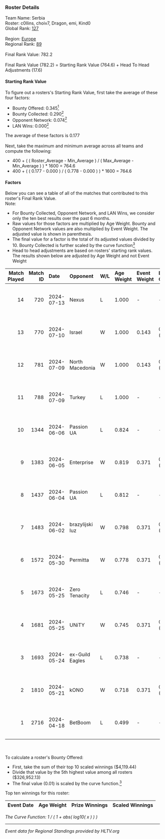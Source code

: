 ### Roster Details<br />
Team Name: Serbia<br />
Roster: c0llins, choiv7, Dragon, emi, Kind0<br />
Global Rank: [127](../standings_global.md)<br />
<br />
Region: [Europe]( ../standings_europe.md)<br />
Regional Rank: [89]( ../standings_europe.md)<br />
<br />
Final Rank Value:  782.2<br />
<br />
Final Rank Value (782.2) = Starting Rank Value (764.6) + Head To Head Adjustments (17.6)<br />

#### Starting Rank Value<br />
To figure out a rosters's Starting Rank Value, first take the average of these four factors:<br />
- Bounty Offered: 0.345[<sup>1</sup>](#table2)
- Bounty Collected: 0.290[<sup>2</sup>](#table1)
- Opponent Network: 0.074[<sup>2</sup>](#table1)
- LAN Wins: 0.000[<sup>2</sup>](#table1)

The average of these factors is 0.177<br />
<br />
Next, take the maximum and minimum average across all teams and compute the following:<br />
- 400 + ( ( Roster_Average - Min_Average ) / ( Max_Average - Min_Average ) ) * 1600 = 764.6
- 400 + ( ( 0.177 - 0.000 ) / ( 0.778 - 0.000 ) ) * 1600 = 764.6


#### Factors<br />
Below you can see a table of all of the matches that contributed to this roster's Final Rank Value.<br />
Note:<br />

- For Bounty Collected, Opponent Network, and LAN Wins, we consider only the ten best results over the past 6 months.
- Raw values for those factors are multiplied by Age Weight. Bounty and Opponent Network values are also multiplied by Event Weight. The adjusted value is shown in parenthesis.
- The final value for a factor is the total of its adjusted values divided by 10. Bounty Collected is further scaled by the curve function[<sup>3</sup>](#curveFunction)
- Head to head adjustments are based on rosters' starting rank values. The results shown below are adjusted by Age Weight and not Event Weight
<span id="table1"></span><br />


| Match Played | Match ID | Date       | Opponent        | W/L | Age Weight | Event Weight | Bounty Collected | Opponent Network | LAN Wins  | H2H Adj. | Roster                              |
| -: | -: | :- | :- | :- | :- | :- | :- | :- | :- | -: | :- |
|           14 |      720 | 2024-07-13 | Nexus           | L   | 1.000      | -            | -                | -                | -         |   -18.13 | c0llins, choiv7, Dragon, emi, Kind0 |
|           13 |      770 | 2024-07-10 | Israel          | W   | 1.000      | 0.143        | 0.000 (0.000)    | 0.039 (0.006)    | 0 (0.000) |     3.09 | c0llins, Dragon, emi, Kind0, VLDN   |
|           12 |      781 | 2024-07-09 | North Macedonia | W   | 1.000      | 0.143        | 0.000 (0.000)    | 0.000 (0.000)    | 0 (0.000) |     3.07 | c0llins, choiv7, Dragon, emi, Kind0 |
|           11 |      788 | 2024-07-09 | Turkey          | L   | 1.000      | -            | -                | -                | -         |   -25.75 | c0llins, choiv7, Dragon, emi, Kind0 |
|           10 |     1344 | 2024-06-06 | Passion UA      | L   | 0.824      | -            | -                | -                | -         |    -5.79 | aidKiT, c0llins, Dragon, emi, xicoz |
|            9 |     1383 | 2024-06-05 | Enterprise      | W   | 0.819      | 0.371        | 0.040 (0.012)    | 0.622 (0.189)    | 0 (0.000) |    17.02 | aidKiT, c0llins, Dragon, emi, VLDN  |
|            8 |     1437 | 2024-06-04 | Passion UA      | L   | 0.812      | -            | -                | -                | -         |    -4.97 | aidKiT, c0llins, Dragon, emi, xicoz |
|            7 |     1483 | 2024-06-02 | brazylijski luz | W   | 0.798      | 0.371        | 0.008 (0.002)    | 0.308 (0.091)    | 0 (0.000) |    14.73 | aidKiT, c0llins, Dragon, emi, xicoz |
|            6 |     1572 | 2024-05-30 | Permitta        | W   | 0.778      | 0.371        | 0.024 (0.007)    | 0.801 (0.231)    | 0 (0.000) |    16.50 | aidKiT, c0llins, Dragon, emi, xicoz |
|            5 |     1673 | 2024-05-25 | Zero Tenacity   | L   | 0.746      | -            | -                | -                | -         |    -3.77 | aidKiT, c0llins, Dragon, emi, xicoz |
|            4 |     1681 | 2024-05-25 | UNiTY           | W   | 0.745      | 0.371        | 0.025 (0.007)    | 0.267 (0.074)    | 0 (0.000) |    16.97 | aidKiT, c0llins, Dragon, emi, xicoz |
|            3 |     1693 | 2024-05-24 | ex-Guild Eagles | L   | 0.738      | -            | -                | -                | -         |    -9.45 | aidKiT, c0llins, Dragon, emi, xicoz |
|            2 |     1810 | 2024-05-21 | kONO            | W   | 0.718      | 0.371        | 0.029 (0.008)    | 0.547 (0.145)    | 0 (0.000) |    14.48 | aidKiT, c0llins, Dragon, emi, xicoz |
|            1 |     2716 | 2024-04-18 | BetBoom         | L   | 0.499      | -            | -                | -                | -         |    -0.40 | aidKiT, c0llins, Dragon, emi, xicoz |

<br />
<span id="table2"></span><br />
To calculate a roster's Bounty Offered:<br />

- First, take the sum of their top 10 scaled winnings ($4,119.44)
- Divide that value by the 5th highest value among all rosters ($326,952.13)
- The final value (0.01) is scaled by the curve function.[<sup>3</sup>](#curveFunction)

Top ten winnings for this roster:<br />

| Event Date | Age Weight | Prize Winnings | Scaled Winnings |
| :- | -: | :- | :- |


<span id="curveFunction"></span>_The Curve Function: 1 / ( 1 + abs( log10( x ) ) )_<br />

---
_Event data for Regional Standings provided by HLTV.org_<br />

